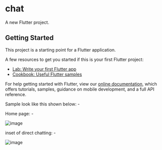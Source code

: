 # chat

A new Flutter project.

## Getting Started

This project is a starting point for a Flutter application.

A few resources to get you started if this is your first Flutter project:

- [Lab: Write your first Flutter app](https://flutter.dev/docs/get-started/codelab)
- [Cookbook: Useful Flutter samples](https://flutter.dev/docs/cookbook)

For help getting started with Flutter, view our
[online documentation](https://flutter.dev/docs), which offers tutorials,
samples, guidance on mobile development, and a full API reference.

Sample look like this shown below: -

Home page: -

![image](https://user-images.githubusercontent.com/77713965/181174442-1069f203-1206-4c07-910f-6ce0509cf4e4.png)


inset of direct chatting: -

![image](https://user-images.githubusercontent.com/77713965/181174497-f8555595-93fb-4818-82bf-6ef77b722658.png)

